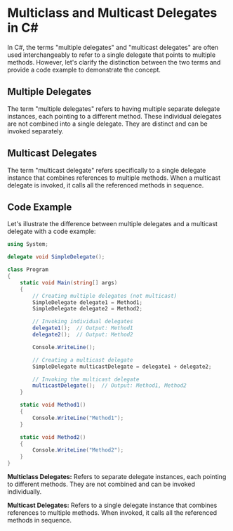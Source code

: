 # Multiclass and Multicast Delegates in C#

In C#, the terms "multiple delegates" and "multicast delegates" are often used interchangeably to refer to a single delegate that points to multiple methods. However, let's clarify the distinction between the two terms and provide a code example to demonstrate the concept.

## Multiple Delegates

The term "multiple delegates" refers to having multiple separate delegate instances, each pointing to a different method. These individual delegates are not combined into a single delegate. They are distinct and can be invoked separately.

## Multicast Delegates

The term "multicast delegate" refers specifically to a single delegate instance that combines references to multiple methods. When a multicast delegate is invoked, it calls all the referenced methods in sequence.

## Code Example

Let's illustrate the difference between multiple delegates and a multicast delegate with a code example:

```csharp
using System;

delegate void SimpleDelegate();

class Program
{
    static void Main(string[] args)
    {
        // Creating multiple delegates (not multicast)
        SimpleDelegate delegate1 = Method1;
        SimpleDelegate delegate2 = Method2;

        // Invoking individual delegates
        delegate1();  // Output: Method1
        delegate2();  // Output: Method2

        Console.WriteLine();

        // Creating a multicast delegate
        SimpleDelegate multicastDelegate = delegate1 + delegate2;

        // Invoking the multicast delegate
        multicastDelegate();  // Output: Method1, Method2
    }

    static void Method1()
    {
        Console.WriteLine("Method1");
    }

    static void Method2()
    {
        Console.WriteLine("Method2");
    }
}
```
**Multiclass Delegates:** Refers to separate delegate instances, each pointing to different methods. They are not combined and can be invoked individually.

**Multicast Delegates:** Refers to a single delegate instance that combines references to multiple methods. When invoked, it calls all the referenced methods in sequence.